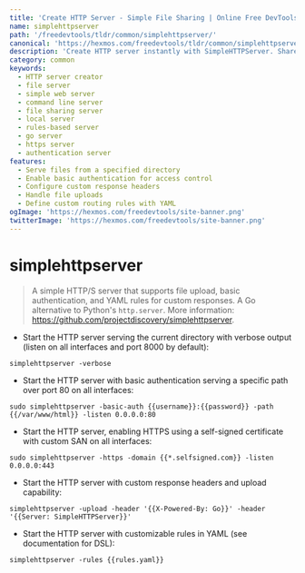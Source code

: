```yaml
---
title: 'Create HTTP Server - Simple File Sharing | Online Free DevTools by Hexmos'
name: simplehttpserver
path: '/freedevtools/tldr/common/simplehttpserver/'
canonical: 'https://hexmos.com/freedevtools/tldr/common/simplehttpserver/'
description: 'Create HTTP server instantly with SimpleHTTPServer. Share files and directories easily using custom rules and authentication. Free online tool, no registration required.'
category: common
keywords:
  - HTTP server creator
  - file server
  - simple web server
  - command line server
  - file sharing server
  - local server
  - rules-based server
  - go server
  - https server
  - authentication server
features:
  - Serve files from a specified directory
  - Enable basic authentication for access control
  - Configure custom response headers
  - Handle file uploads
  - Define custom routing rules with YAML
ogImage: 'https://hexmos.com/freedevtools/site-banner.png'
twitterImage: 'https://hexmos.com/freedevtools/site-banner.png'
---
```


# simplehttpserver

> A simple HTTP/S server that supports file upload, basic authentication, and YAML rules for custom responses.
> A Go alternative to Python's `http.server`.
> More information: <https://github.com/projectdiscovery/simplehttpserver>.

- Start the HTTP server serving the current directory with verbose output (listen on all interfaces and port 8000 by default):

`simplehttpserver -verbose`

- Start the HTTP server with basic authentication serving a specific path over port 80 on all interfaces:

`sudo simplehttpserver -basic-auth {{username}}:{{password}} -path {{/var/www/html}} -listen 0.0.0.0:80`

- Start the HTTP server, enabling HTTPS using a self-signed certificate with custom SAN on all interfaces:

`sudo simplehttpserver -https -domain {{*.selfsigned.com}} -listen 0.0.0.0:443`

- Start the HTTP server with custom response headers and upload capability:

`simplehttpserver -upload -header '{{X-Powered-By: Go}}' -header '{{Server: SimpleHTTPServer}}'`

- Start the HTTP server with customizable rules in YAML (see documentation for DSL):

`simplehttpserver -rules {{rules.yaml}}`

